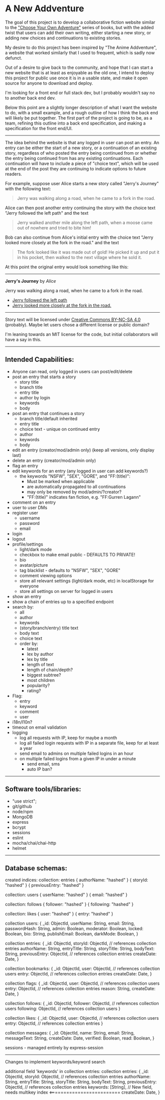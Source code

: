 # A New Addventure

The goal of this project is to develop a collaborative fiction website similar to the ["Choose Your Own Adventure"](https://en.wikipedia.org/wiki/Choose_Your_Own_Adventure) series of books, but with the added twist that users can add their own writing, either starting a new story, or adding new choices and continuations to existing stories.

My desire to do this project has been inspired by "The Anime Addventure", a website that worked similarly that I used to frequent, which is sadly now defunct.

Out of a desire to give back to the community, and hope that I can start a new website that is at least as enjoyable as the old one, I intend to deploy this project for public use once it is in a usable state, and make it open source for anyone to download and deploy.

I'm looking for a front end or full stack dev, but I probably wouldn't say no to another back end dev.

Below this point are a slightly longer description of what I want the website to do, with a small example, and a rough outline of how I think the back end will likely be put together. The first part of the project is going to be, as a team, refining this outline into a back end specification, and making a specification for the front end/UI.

---

The idea behind the website is that any logged in user can post an entry. An entry can be either the start of a new story, or a continuation of an existing story, regardless of who posted the entry being continued from or whether the entry being continued from has any existing continuations. Each continuation will have to include a piece of "choice text", which will be used at the end of the post they are continuing to indicate options to future readers.

For example, suppose user Alice starts a new story called "Jerry's Journey" with the following text:

>Jerry was walking along a road, when he came to a fork in the road.

Alice can then post another entry continuing the story with the choice text "Jerry followed the left path" and the text

>Jerry walked another mile along the left path, when a moose came out of nowhere and tried to bite him!

Bob can also continue from Alice's initial entry with the choice text "Jerry looked more closely at the fork in the road." and the text

> The fork looked like it was made out of gold! He picked it up and put it in his pocket, then walked to the next village where he sold it.

At this point the original entry would look something like this:

---
 **Jerry's Journey** by *Alice*

 Jerry was walking along a road, when he came to a fork in the road.
 
 - [Jerry followed the left path](https://example.com)
 - [Jerry looked more closely at the fork in the road.](https://example.com)
---

Story text will be licensed under [Creative Commons BY-NC-SA 4.0](https://creativecommons.org/licenses/by-nc-sa/4.0/) (probably). Maybe let users chose a different license or public domain?

I'm leaning towards an MIT license for the code, but initial collaborators will have a say in this.

---
## Intended Capabilities:
- Anyone can read, only logged in users can post/edit/delete
- post an entry that starts a story
	- story title
	- branch title
	- entry title
	- author by login 
	- keywords
	- body
- post an entry that continues a story
	- branch title/default inherited
	- entry title
	- choice text - unique on continued entry
	- author
	- keywords
	- body
- edit an entry (creator/mod/admin only) (keep all versions, only display last)
- delete an entry (creator/mod/admin only)
- flag an entry
- edit keywords for an entry (any logged in user can add keywords?)
	- the keywords "NSFW", "SEX", "GORE", and "FF:(title)":
		- Must be marked when applicable
		- are automatically propagated to all continuations
		- may only be removed by mod/admin/?creator?
		- "FF:(title)" indicates fan fiction, e.g. "FF:Gurren Lagann"
- comment on an entry
- user to user DMs
- register user
	- username
	- password
	- email
- login
- logout
- profile/settings
	- light/dark mode
	- checkbox to make email public - DEFAULTS TO PRIVATE!
	- bio
	- avatar/picture
	- tag blacklist - defaults to "NSFW", "SEX", "GORE"
	- comment viewing options
	- store all relevant settings (light/dark mode, etc) in localStorage for everyone
	- store all settings on server for logged in users
- show an entry
- show a chain of entries up to a specified endpoint
- search by:
	- all
	- author
	- keywords
	- (story/branch/entry) title text
	- body text
	- choice text
	- order by:
		 - latest
		 - lex by author
		 - lex by title
		 - length of text
		 - length of chain/depth?
		 - biggest subtree?
		 - most children
		 - popularity?
		 - rating?
- Flag:
	- entry
	- keyword
	- comment
	- user
- i18n/l10n?
- timeout on email validation
- logging
	- log all requests with IP, keep for maybe a month
	- log all failed login requests with IP in a separate file, keep for at least a year
	- send email to admins on multiple failed logins in an hour
	- on multiple failed logins from a given IP in under a minute
		- send email, sms
		- auto IP ban?

---

## Software tools/libraries:
- "use strict";
- git/github
- node/npm
- MongoDB
- express
- bcrypt
- sessions
- eslint
- mocha/chai/chai-http
- helmet



---
## Database schemas:
created indices:
collection: entries
{
  	authorName: "hashed"
}
{
	storyId: "hashed"
}
{
	previousEntry: "hashed"
}

collection: users
{
	userName: "hashed"
}
{
	email: "hashed"
}

collection: follows
{
	follower: "hashed"
}
{
	following: "hashed"
}

collection: likes
{
	user: "hashed"
}
{
	entry: "hashed"
}

collection users: {
  _id: ObjectId,
  userName: String,
  email: String,
  passwordHash: String,
  admin: Boolean,
  moderator: Boolean,
  locked: Boolean,
  bio: String,
  publishEmail: Boolean,
  darkMode: Boolean,
}

collection entries: {
  _id: ObjectId,
  storyId: ObjectId,	// references collection entries
  authorName: String,
  entryTitle: String,
  storyTitle: String,
  bodyText: String,
  previousEntry: ObjectId,	// references collection entries
  createDate: Date,
}

collection bookmarks: {
	_id: ObjectId,
	user: ObjectId,	// references collection users
	entry: ObjectId,	// references collection entries
	createDate: Date,
}

collection flags: {
	_id: ObjectId,
	user: ObjectId,	// references collection users
	entry: ObjectId,	// references collection entries
	reason: String,
	createDate: Date,
}

collection follows: {
	_id: ObjectId,
	follower: ObjectId,	// references collection users
	following: ObjectId,	// references collection users
}

collection likes: {
	_id: ObjectId,
	user: ObjectId,	// references collection users
	entry: ObjectId,	// references collection entries
}

collection messages: {
	_id: ObjectId,
	name: String,
	email: String,
	messageText: String,
	createDate: Date,
	verified: Boolean,
	read: Boolean,
}


sessions - managed entirely by express-session

---

Changes to implement keywords/keyword search

additional field 'keywords' in collection entries:
collection entries: {
  _id: ObjectId,
  storyId: ObjectId,	// references collection entries
  authorName: String,
  entryTitle: String,
  storyTitle: String,
  bodyText: String,
  previousEntry: ObjectId,	// references collection entries
  keywords: [String],	// New field, needs multikey index <=========================
  createDate: Date,
}
